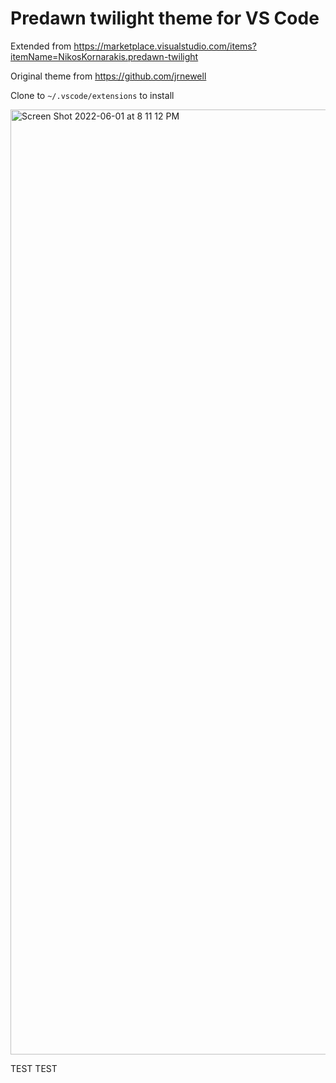 # Predawn twilight theme for VS Code

Extended from https://marketplace.visualstudio.com/items?itemName=NikosKornarakis.predawn-twilight

Original theme from https://github.com/jrnewell

Clone to `~/.vscode/extensions` to install

<img width="1512" alt="Screen Shot 2022-06-01 at 8 11 12 PM" src="https://user-images.githubusercontent.com/4000247/171544990-1cb1c4ff-6034-4c84-8cc2-0ae621053a44.png">

TEST
TEST